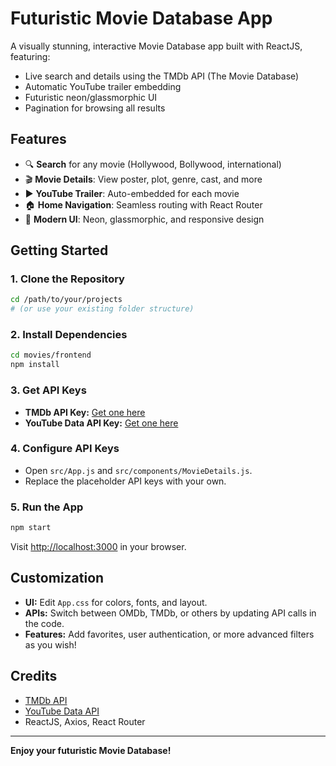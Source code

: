 # Futuristic Movie Database App

A visually stunning, interactive Movie Database app built with ReactJS, featuring:
- Live search and details using the TMDb API (The Movie Database)
- Automatic YouTube trailer embedding
- Futuristic neon/glassmorphic UI
- Pagination for browsing all results

## Features
- 🔍 **Search** for any movie (Hollywood, Bollywood, international)
- 🎬 **Movie Details**: View poster, plot, genre, cast, and more
- ▶️ **YouTube Trailer**: Auto-embedded for each movie
- 🏠 **Home Navigation**: Seamless routing with React Router
- 🌌 **Modern UI**: Neon, glassmorphic, and responsive design

## Getting Started

### 1. Clone the Repository
```sh
cd /path/to/your/projects
# (or use your existing folder structure)
```

### 2. Install Dependencies
```sh
cd movies/frontend
npm install
```

### 3. Get API Keys
- **TMDb API Key:** [Get one here](https://www.themoviedb.org/settings/api)
- **YouTube Data API Key:** [Get one here](https://console.cloud.google.com/apis/library/youtube.googleapis.com)

### 4. Configure API Keys
- Open `src/App.js` and `src/components/MovieDetails.js`.
- Replace the placeholder API keys with your own.

### 5. Run the App
```sh
npm start
```
Visit [http://localhost:3000](http://localhost:3000) in your browser.

## Customization
- **UI:** Edit `App.css` for colors, fonts, and layout.
- **APIs:** Switch between OMDb, TMDb, or others by updating API calls in the code.
- **Features:** Add favorites, user authentication, or more advanced filters as you wish!

## Credits
- [TMDb API](https://www.themoviedb.org/documentation/api)
- [YouTube Data API](https://developers.google.com/youtube/v3)
- ReactJS, Axios, React Router

---

**Enjoy your futuristic Movie Database!**
